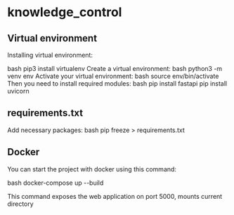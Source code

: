# knowledge_control

## Virtual environment
Installing virtual environment:

bash
pip3 install virtualenv
Create a virtual environment:
bash
python3 -m venv env
Activate your virtual environment:
bash
source env/bin/activate
Then you need to install required modules:
bash
pip install fastapi
pip install uvicorn
## requirements.txt
Add necessary packages:
bash
pip freeze > requirements.txt

## Docker 

You can start the project with docker using this command:

bash
docker-compose up --build

This command exposes the web application on port 5000, mounts current directory